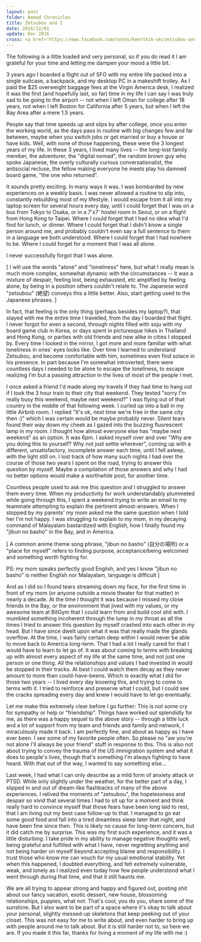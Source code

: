```yaml
---
layout: post
folder: Nomad Chronicles
title: Zetsubou and I
date: 2016/12/01
update: Dec 2016
cross: <a href="https://www.facebook.com/notes/keerthik-ok/zetsubou-and-i/10154692145293503">on Facebook</a>
---
```


The following is a little loaded and very personal, so if you do read it I am grateful for your time and letting me dampen your mood a little bit.

3 years ago I boarded a flight out of SFO with my entire life packed into a single suitcase, a backpack, and my desktop PC in a makeshift trolley. As I paid the $25 overweight baggage fees at the Virgin America desk, I realized it was the first (and hopefully last, so far) time in my life I can say I was truly sad to be going to the airport -- not when I left Oman for college after 18 years, not when I left Boston for California after 5 years, but when I left the Bay Area after a mere 1.5 years.

People say that time speeds up and slips by after college, once you enter the working world, as the days pass in routine with big changes few and far between, maybe when you switch jobs or get married or buy a house or have kids. Well, with none of those happening, these were the 3 longest years of my life. In these 3 years, I lived many lives -- the long-lost family member, the adventurer, the "digital nomad", the random brown guy who spoke Japanese, the overly culturally curious conversationalist, the antisocial recluse, the fellow making everyone he meets play his damned board game, "the one who returned".

It sounds pretty exciting. In many ways it was. I was bombarded by new experiences on a weekly basis. I was never allowed a routine to slip into, constantly rebuilding most of my lifestyle. I would escape from it all into my laptop screen for several hours every day, until I could forget that I was on a bus from Tokyo to Osaka, or in a 7'x7' hostel room in Seoul, or on a flight from Hong Kong to Taipei. Where I could forget that I had no idea what I'd find for lunch, or dinner. Where I could forget that I didn't know a single person around me, and probably couldn't even say a full sentence to them in a language we both understood. Where I could forget that I had nowhere to be. Where I could forget for a moment that I was all alone.

I never successfully forgot that I was alone.

[ I will use the words "alone" and "loneliness" here, but what I really mean is much more complex, somewhat dynamic with the circumstances -- it was a mixture of despair, feeling lost, being exhausted, etc amplified by feeling alone, by being in a position others couldn't relate to. The Japanese word "zetsubou" (絶望) conveys this a little better. Also, start getting used to the Japanese phrases. ]

In fact, that feeling is the only thing (perhaps besides my laptop?), that stayed with me the entire time I travelled, from the day I boarded that flight. I never forgot for even a second, through nights filled with soju with my board game club in Korea, or days spent in picturesque hikes in Thailand and Hong Kong, or parties with old friends and new alike in cities I stopped by. Every time I looked in the mirror, I got more and more familiar with what loneliness in ones' eyes looks like. Over time I learned to understand Zetsubou, and become comfortable with him, sometimes even find solace in his presence. In part because I'm somewhat introverted, there were countless days I needed to be alone to escape the loneliness, to escape realizing I'm but a passing attraction in the lives of most of the people I met. 

I once asked a friend I'd made along my travels if they had time to hang out if I took the 3 hour train to their city that weekend. They texted "sorry I'm really busy this weekend, maybe next weekend?" I was flying out of that country in the middle of that following week. I curled up into a ball in my little Airbnb room. I replied "It's ok, next time we're free in the same city then :)" which I was certain would be maybe probably never. Silent tears found their way down my cheek as I gazed into the buzzing fluorescent lamp in my room. I thought how almost everyone else has "maybe next weekend" as an option. It was 6pm. I asked myself over and over "Why are you doing this to yourself? Why not just settle wherever", coming up with a different, unsatisfactory, incomplete answer each time, until I fell asleep, with the light still on. I lost track of how many such nights I had over the course of those two years I spent on the road, trying to answer this question by myself. Maybe a compilation of those answers and why I had no better options would make a worthwhile post, for another time.

Countless people used to ask me this question and I struggled to answer them every time. When my productivity for work understandably plummeted while going through this, I spent a weekend trying to write an email to my teammate attempting to explain the pertinent almost-answers. When I stopped by my parents' my mom asked me the same question when I told her I'm not happy. I was struggling to explain to my mom, in my decaying command of Malayalam bastardized with English, how I finally found my "jibun no basho" in the Bay, and in America.

[ A common anime theme song phrase, "jibun no basho" (自分の場所) or a "place for myself" refers to finding purpose, acceptance/being welcomed and something worth fighting for. 

PS: my mom speaks perfectly good English, and yes I know "jibun no basho" is neither English nor Malayalam, language is difficult ]

And as I did so I found tears streaming down my face, for the first time in front of my mom (or anyone outside a movie theater for that matter) in nearly a decade. At the time I thought it was because I missed my close friends in the Bay, or the environment that jived with my values, or my awesome team at BitGym that I could learn from and build cool shit with. I mumbled something incoherent through the lump in my throat as all the times I tried to answer this question by myself crashed into each other in my head. But I have since dwelt upon what it was that really made the glands overflow. At the time, I was fairly certain deep within I would never be able to move back to America long-term. That I had a lot I really cared for that I would have to learn to let go of. It was about coming to terms with breaking up with almost every aspect of my life at the same time, and not just one person or one thing. All the relationships and values I had invested in would be stopped in their tracks. At best I could watch them decay as they never amount to more than could-have-beens. Which is exactly what I did for those two years -- I lived every day knowing this, and trying to come to terms with it. I tried to reinforce and preserve what I could, but I could see the cracks spreading every day and knew I would have to let go eventually.

Let me make this extremely clear before I go further: This is not some cry for sympathy or help or "friendship". Things have worked out splendidly for me, as there was a happy sequel to the above story -- through a little luck and a lot of support from my team and friends and family and network, I miraculously made it back. I am perfectly fine, and about as happy as I have ever been. I see some of my favorite people often. So please no "aw you're not alone I'll always be your friend" stuff in response to this. This is also not about trying to convey the trauma of the US immigration system and what it does to people's lives, though that's something I'm always fighting to have heard. With that out of the way, I wanted to say something else...

Last week, I had what I can only describe as a mild form of anxiety attack or PTSD. While only slightly under the weather, for the better part of a day, I slipped in and out of dream-like flashbacks of many of the above experiences. I relived the moments of "zetsubou", the hopelessness and despair so vivid that several times I had to sit up for a moment and think really hard to convince myself that those fears have been long laid to rest, that I am living out my best case follow-up to that. I managed to go eat some good food and fall into a tired dreamless sleep later that night, and have been fine since then. This is likely no cause for long-term concern, but it did catch me by surprise. This was my first such experience, and it was a little disturbing. I take pride in my ability to manage negative thoughts well, being grateful and fulfilled with what I have, never regretting anything and not being harder on myself beyond accepting blame and responsibility. I trust those who know me can vouch for my usual emotional stability. Yet when this happened, I doubted everything, and felt extremely vulnerable, weak, and lonely as I realized even today how few people understood what I went through during that time, and that it still haunts me.

We are all trying to appear strong and happy and figured out, posting shit about our fancy vacation, exotic dessert, new house, blossoming relationships, puppies, what not. That's cool, you do you, share some of the sunshine. But I also want to be part of a space where it's okay to talk about your personal, slightly messed-up skeletons that keep peeking out of your closet. This was not easy for me to write about, and even harder to bring up with people around me to talk about. But it is still harder not to, so here we are. If you made it this far, thanks for living a moment of my life with me :)